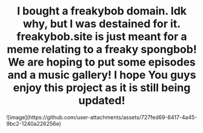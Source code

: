 <!DOCTYPE html>
<html>
  <style>
    h1 {
      text-align: center;
      }
  </style>
<body>
  <h1>I bought a freakybob domain. Idk why, but I was destained for it.
freakybob.site is just meant for a meme relating to a freaky spongbob! We are hoping to put some episodes and a music gallery! I hope You guys enjoy this project as it is still being 
  updated!</h1>
![image](https://github.com/user-attachments/assets/727fed69-8417-4a45-9bc2-1240a226256e)
</body>
</html>

